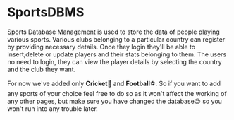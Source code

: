 # SportsDBMS

Sports Database Management is used to store the data of people playing various sports. Various clubs belonging to a particular country can register by providing necessary details. Once they login they'll be able to insert,delete or update players and their stats belonging to them. The users no need to login, they can view the player details by selecting the country and the club they want.

For now we've added only **Cricket**:cricket:	and **Football**:soccer:. So if you want to add any sports of your choice feel free to do so as it won't affect the working of any other pages, but make sure you have changed the database:wink: so you won't run into any trouble later.
